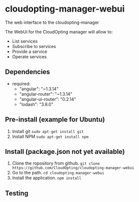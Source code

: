 # cloudopting-manager-webui
The web interface to the cloudopting-manager

The WebUi for the CloudOpting manager will allow to:
- List services
- Subscribe to services
- Provide a service
- Operate services

## Dependencies
- required:
    - "angular": "~1.3.14"
    - "angular-router": "~1.3.14"
    - "angular-ui-router": "0.2.14"
    - "lodash": "3.8.0"

## Pre-install (example for Ubuntu)
1. Install git
    `sudo apt-get install git`
1. Install NPM
    `sudo apt-get install npm`

## Install (package.json not yet available)
1. Clone the ropository from github.
     `git clone https://github.com/CloudOpting/cloudopting-manager-webui`
2. Go to the path.
     `cd cloudopting-manager-webui`
3. Install the application.
     `npm install`

## Testing

